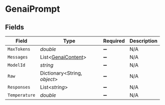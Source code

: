 # GenaiPrompt


## Fields

| Field                                                         | Type                                                          | Required                                                      | Description                                                   |
| ------------------------------------------------------------- | ------------------------------------------------------------- | ------------------------------------------------------------- | ------------------------------------------------------------- |
| `MaxTokens`                                                   | *double*                                                      | :heavy_minus_sign:                                            | N/A                                                           |
| `Messages`                                                    | List<[GenaiContent](../../Models/Components/GenaiContent.md)> | :heavy_minus_sign:                                            | N/A                                                           |
| `ModelId`                                                     | *string*                                                      | :heavy_minus_sign:                                            | N/A                                                           |
| `Raw`                                                         | Dictionary<String, *object*>                                  | :heavy_minus_sign:                                            | N/A                                                           |
| `Responses`                                                   | List<*string*>                                                | :heavy_minus_sign:                                            | N/A                                                           |
| `Temperature`                                                 | *double*                                                      | :heavy_minus_sign:                                            | N/A                                                           |